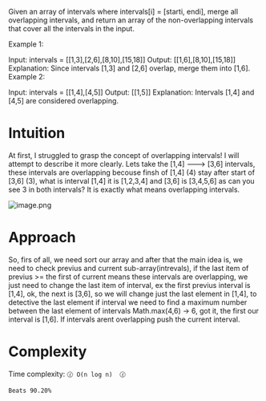 Given an array of intervals where intervals[i] = [starti, endi], merge all overlapping intervals, and return an array of the non-overlapping intervals that cover all the intervals in the input.

Example 1:

Input: intervals = [[1,3],[2,6],[8,10],[15,18]]
Output: [[1,6],[8,10],[15,18]]
Explanation: Since intervals [1,3] and [2,6] overlap, merge them into [1,6].
Example 2:

Input: intervals = [[1,4],[4,5]]
Output: [[1,5]]
Explanation: Intervals [1,4] and [4,5] are considered overlapping.

# Intuition

At first, I struggled to grasp the concept of overlapping intervals! I will attempt to describe it more clearly. Lets take the [1,4] ---> [3,6]
intervals, these intervals are overlapping becouse finsh of [1,4] (4) stay after start of [3,6] (3), what is interval [1,4] it is [1,2,3,4] and
[3,6] is [3,4,5,6] as can you see 3 in both intervals? It is exactly what means overlapping intervals.

![image.png](https://assets.leetcode.com/users/images/49178a44-a87b-4c05-aab6-d22fb97b8c24_1706466228.8159.png)

# Approach

So, firs of all, we need sort our array and after that the main idea is, we need to check previus and current sub-array(intrevals), if the last item of previus >= the first of current means these intervals are overlapping, we just need to change the last item of interval, ex the first previus interval is [1,4], ok, the next is [3,6], so we will change just the last element in [1,4], to detective the last element if interval we need to find a maximum number between the last element of intervals Math.max(4,6) -> 6, got it, the first our interval is [1,6]. If intervals arent overlapping push the current interval.

# Complexity

Time complexity:
`🕜 O(n log n)  🕜`

`Beats 90.20%`
